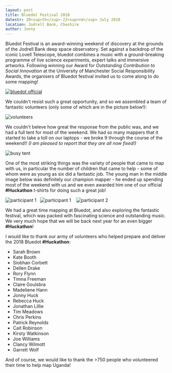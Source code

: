```yaml
---
layout: post
title: Bluedot Festival 2018
datestr: 20<sup>th</sup>-22<sup>nd</sup> July 2018
location: Jodrell Bank, Cheshire
author: Jonny
---
```


Bluedot Festival is an award-winning weekend of discovery at the grounds of the Jodrell Bank deep space observatory. Set against a backdrop of the iconic Lovell Telescope, bluedot combines a music with a ground-breaking programme of live science experiments, expert talks and immersive artworks. Following winning our Award for *Outstanding Contribution to Social Innovation* at the University of Manchester Social Responsibility Awards, the organisers of Bluedot festival invited us to come along to do some mapping!

[![bluedot official](../../../images/blog/bluedot.jpg)](https://www.discoverthebluedot.com/gallery#gallery-3)

We couldn't resist such a great opportunity, and so we assembled a team of fantastic volunteers (only some of which are in the picture below!):

![volunteers](../../../images/blog/bluedot-volunteers.jpg)

We couldn't beleve how great the response from the public was, and we had a full tent for most of the weekend. We had so many mappers that it started to take a toll on our laptops - we broke 9 through the course of the weekend!! *(I am pleased to report that they are all now fixed!)*

![busy tent](../../../images/blog/bluedot-busy.jpeg)

One of the most striking things was the variety of people that came to map with us, in particular the number of children that came to help - some of whom were as young as six did a fantastic job. The young man in the middle image below was definitely our champion mapper - he ended up spending most of the weekend with us and we even awarded him one of our official **#Huckathon** t-shirts for doing such a great job!

![participant 1](../../../images/blog/bluedot-younger.jpg) &nbsp;&nbsp;![participant 1](../../../images/blog/bluedot-young.jpg) &nbsp;&nbsp; ![participant 2](../../../images/blog/bluedot-old.jpg)

We had a great time mapping at Bluedot, and also exploring the fantastic festival, which was packed with fascinating science and outstanding music. We very much hope that we will be back next year for an even bigger **#Huckathon**!

I would like to thank our army of volunteers who helped prepare and deliver the 2018 Bluedot **#Huckathon**:

* Sarah Brown
* Kate Booth
* Siobhan Corbett
* Dellen Drake
* Rory Flynn 
* Timna Freeman
* Claire Goulsbra
* Madeliene Hann
* Jonny Huck
* Rebecca Huck
* Jonathan Lillie
* Tim Meadows
* Chris Perkins
* Patrick Reynolds
* Cait Robinson
* Kirsty Watkinson
* Joe Williams
* Clancy Wilmott
* Garrett Wolf

And of course, we would like to thank the >750 people who volunteered their time to help map Uganda!
